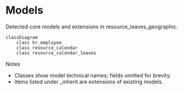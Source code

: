 # Models

Detected core models and extensions in resource_leaves_geographic.

```mermaid
classDiagram
    class hr_employee
    class resource_calendar
    class resource_calendar_leaves
```

Notes
- Classes show model technical names; fields omitted for brevity.
- Items listed under _inherit are extensions of existing models.

